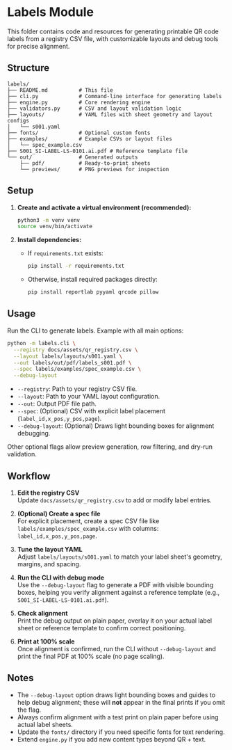 # Labels Module

This folder contains code and resources for generating printable QR code labels from a registry CSV file, with customizable layouts and debug tools for precise alignment.

## Structure

```
labels/
├── README.md          # This file
├── cli.py             # Command-line interface for generating labels
├── engine.py          # Core rendering engine
├── validators.py      # CSV and layout validation logic
├── layouts/           # YAML files with sheet geometry and layout configs
│   └── s001.yaml
├── fonts/             # Optional custom fonts
├── examples/          # Example CSVs or layout files
│   └── spec_example.csv
├── S001_SI-LABEL-LS-0101.ai.pdf # Reference template file
└── out/               # Generated outputs
    ├── pdf/           # Ready-to-print sheets
    └── previews/      # PNG previews for inspection
```

## Setup

1. **Create and activate a virtual environment (recommended):**
   ```bash
   python3 -m venv venv
   source venv/bin/activate
   ```

2. **Install dependencies:**
   - If `requirements.txt` exists:
     ```bash
     pip install -r requirements.txt
     ```
   - Otherwise, install required packages directly:
     ```bash
     pip install reportlab pyyaml qrcode pillow
     ```

## Usage

Run the CLI to generate labels. Example with all main options:

```bash
python -m labels.cli \
  --registry docs/assets/qr_registry.csv \
  --layout labels/layouts/s001.yaml \
  --out labels/out/pdf/labels_s001.pdf \
  --spec labels/examples/spec_example.csv \
  --debug-layout
```

- `--registry`: Path to your registry CSV file.
- `--layout`: Path to your YAML layout configuration.
- `--out`: Output PDF file path.
- `--spec`: (Optional) CSV with explicit label placement (`label_id,x_pos,y_pos,page`).
- `--debug-layout`: (Optional) Draws light bounding boxes for alignment debugging.

Other optional flags allow preview generation, row filtering, and dry-run validation.

## Workflow

1. **Edit the registry CSV**  
   Update `docs/assets/qr_registry.csv` to add or modify label entries.

2. **(Optional) Create a spec file**  
   For explicit placement, create a spec CSV file like `labels/examples/spec_example.csv` with columns: `label_id,x_pos,y_pos,page`.

3. **Tune the layout YAML**  
   Adjust `labels/layouts/s001.yaml` to match your label sheet's geometry, margins, and spacing.

4. **Run the CLI with debug mode**  
   Use the `--debug-layout` flag to generate a PDF with visible bounding boxes, helping you verify alignment against a reference template (e.g., `S001_SI-LABEL-LS-0101.ai.pdf`).

5. **Check alignment**  
   Print the debug output on plain paper, overlay it on your actual label sheet or reference template to confirm correct positioning.

6. **Print at 100% scale**  
   Once alignment is confirmed, run the CLI without `--debug-layout` and print the final PDF at 100% scale (no page scaling).

## Notes

- The `--debug-layout` option draws light bounding boxes and guides to help debug alignment; these will **not** appear in the final prints if you omit the flag.
- Always confirm alignment with a test print on plain paper before using actual label sheets.
- Update the `fonts/` directory if you need specific fonts for text rendering.
- Extend `engine.py` if you add new content types beyond QR + text.

